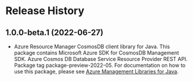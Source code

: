 # Release History

## 1.0.0-beta.1 (2022-06-27)

- Azure Resource Manager CosmosDB client library for Java. This package contains Microsoft Azure SDK for CosmosDB Management SDK. Azure Cosmos DB Database Service Resource Provider REST API. Package tag package-preview-2022-05. For documentation on how to use this package, please see [Azure Management Libraries for Java](https://aka.ms/azsdk/java/mgmt).
